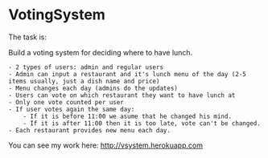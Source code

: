 # VotingSystem

The task is:

Build a voting system for deciding where to have lunch.

    - 2 types of users: admin and regular users
    - Admin can input a restaurant and it's lunch menu of the day (2-5 items usually, just a dish name and price)
    - Menu changes each day (admins do the updates)
    - Users can vote on which restaurant they want to have lunch at
    - Only one vote counted per user
    - If user votes again the same day:
        - If it is before 11:00 we asume that he changed his mind.
        - If it is after 11:00 then it is too late, vote can't be changed.
    - Each restaurant provides new menu each day.
    
You can see my work here: http://vsystem.herokuapp.com
